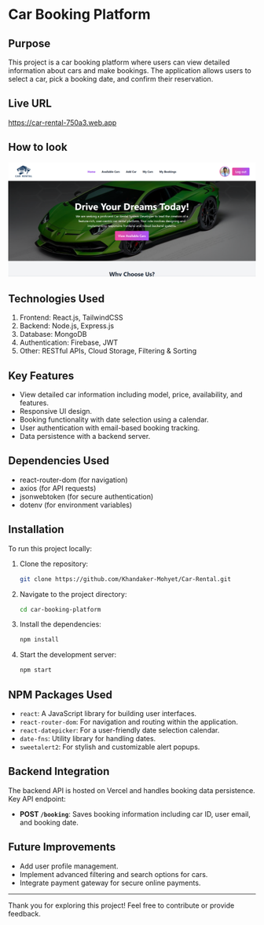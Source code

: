# Car Booking Platform

## Purpose
This project is a car booking platform where users can view detailed information about cars and make bookings. The application allows users to select a car, pick a booking date, and confirm their reservation.

## Live URL
https://car-rental-750a3.web.app

## How to look

![Car Rental Dashboard](./src/assets/Screenshot.png)

## Technologies Used
1. Frontend: React.js, TailwindCSS
2. Backend: Node.js, Express.js
3. Database: MongoDB
4. Authentication: Firebase, JWT
5. Other: RESTful APIs, Cloud Storage, Filtering & Sorting

## Key Features
- View detailed car information including model, price, availability, and features.
- Responsive UI design.
- Booking functionality with date selection using a calendar.
- User authentication with email-based booking tracking.
- Data persistence with a backend server.

## Dependencies Used
- react-router-dom (for navigation)
- axios (for API requests)
- jsonwebtoken (for secure authentication)
- dotenv (for environment variables)

## Installation
To run this project locally:

1. Clone the repository:
   ```bash
   git clone https://github.com/Khandaker-Mohyet/Car-Rental.git
   ```
2. Navigate to the project directory:
   ```bash
   cd car-booking-platform
   ```
3. Install the dependencies:
   ```bash
   npm install
   ```
4. Start the development server:
   ```bash
   npm start
   ```

## NPM Packages Used

- `react`: A JavaScript library for building user interfaces.
- `react-router-dom`: For navigation and routing within the application.
- `react-datepicker`: For a user-friendly date selection calendar.
- `date-fns`: Utility library for handling dates.
- `sweetalert2`: For stylish and customizable alert popups.

## Backend Integration
The backend API is hosted on Vercel and handles booking data persistence. Key API endpoint:
- **POST `/booking`**: Saves booking information including car ID, user email, and booking date.

## Future Improvements
- Add user profile management.
- Implement advanced filtering and search options for cars.
- Integrate payment gateway for secure online payments.

---
Thank you for exploring this project! Feel free to contribute or provide feedback.
